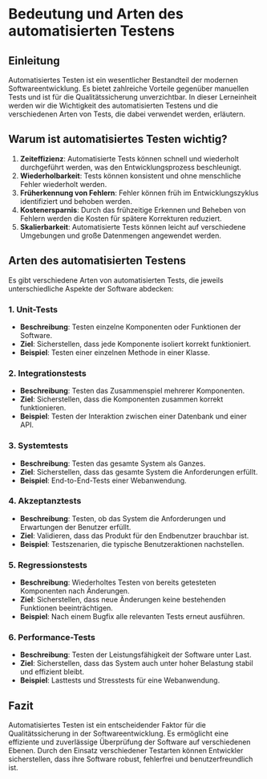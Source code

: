 # Bedeutung und Arten des automatisierten Testens

## Einleitung

Automatisiertes Testen ist ein wesentlicher Bestandteil der modernen Softwareentwicklung. Es bietet zahlreiche Vorteile gegenüber manuellen Tests und ist für die Qualitätssicherung unverzichtbar. In dieser Lerneinheit werden wir die Wichtigkeit des automatisierten Testens und die verschiedenen Arten von Tests, die dabei verwendet werden, erläutern.

## Warum ist automatisiertes Testen wichtig?

1. **Zeiteffizienz**: Automatisierte Tests können schnell und wiederholt durchgeführt werden, was den Entwicklungsprozess beschleunigt.
2. **Wiederholbarkeit**: Tests können konsistent und ohne menschliche Fehler wiederholt werden.
3. **Früherkennung von Fehlern**: Fehler können früh im Entwicklungszyklus identifiziert und behoben werden.
4. **Kostenersparnis**: Durch das frühzeitige Erkennen und Beheben von Fehlern werden die Kosten für spätere Korrekturen reduziert.
5. **Skalierbarkeit**: Automatisierte Tests können leicht auf verschiedene Umgebungen und große Datenmengen angewendet werden.

## Arten des automatisierten Testens

Es gibt verschiedene Arten von automatisierten Tests, die jeweils unterschiedliche Aspekte der Software abdecken:

### 1. Unit-Tests

- **Beschreibung**: Testen einzelne Komponenten oder Funktionen der Software.
- **Ziel**: Sicherstellen, dass jede Komponente isoliert korrekt funktioniert.
- **Beispiel**: Testen einer einzelnen Methode in einer Klasse.

### 2. Integrationstests

- **Beschreibung**: Testen das Zusammenspiel mehrerer Komponenten.
- **Ziel**: Sicherstellen, dass die Komponenten zusammen korrekt funktionieren.
- **Beispiel**: Testen der Interaktion zwischen einer Datenbank und einer API.

### 3. Systemtests

- **Beschreibung**: Testen das gesamte System als Ganzes.
- **Ziel**: Sicherstellen, dass das gesamte System die Anforderungen erfüllt.
- **Beispiel**: End-to-End-Tests einer Webanwendung.

### 4. Akzeptanztests

- **Beschreibung**: Testen, ob das System die Anforderungen und Erwartungen der Benutzer erfüllt.
- **Ziel**: Validieren, dass das Produkt für den Endbenutzer brauchbar ist.
- **Beispiel**: Testszenarien, die typische Benutzeraktionen nachstellen.

### 5. Regressionstests

- **Beschreibung**: Wiederholtes Testen von bereits getesteten Komponenten nach Änderungen.
- **Ziel**: Sicherstellen, dass neue Änderungen keine bestehenden Funktionen beeinträchtigen.
- **Beispiel**: Nach einem Bugfix alle relevanten Tests erneut ausführen.

### 6. Performance-Tests

- **Beschreibung**: Testen der Leistungsfähigkeit der Software unter Last.
- **Ziel**: Sicherstellen, dass das System auch unter hoher Belastung stabil und effizient bleibt.
- **Beispiel**: Lasttests und Stresstests für eine Webanwendung.

## Fazit

Automatisiertes Testen ist ein entscheidender Faktor für die Qualitätssicherung in der Softwareentwicklung. Es ermöglicht eine effiziente und zuverlässige Überprüfung der Software auf verschiedenen Ebenen. Durch den Einsatz verschiedener Testarten können Entwickler sicherstellen, dass ihre Software robust, fehlerfrei und benutzerfreundlich ist.
